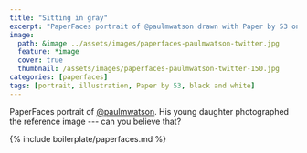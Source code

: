 ```yaml
---
title: "Sitting in gray"
excerpt: "PaperFaces portrait of @paulmwatson drawn with Paper by 53 on an iPad."
image: 
  path: &image ../assets/images/paperfaces-paulmwatson-twitter.jpg 
  feature: *image
  cover: true
  thumbnail: /assets/images/paperfaces-paulmwatson-twitter-150.jpg
categories: [paperfaces]
tags: [portrait, illustration, Paper by 53, black and white]
---
```


PaperFaces portrait of [@paulmwatson](https://twitter.com/paulmwatson). His young daughter photographed the reference image --- can you believe that?

{% include boilerplate/paperfaces.md %}
